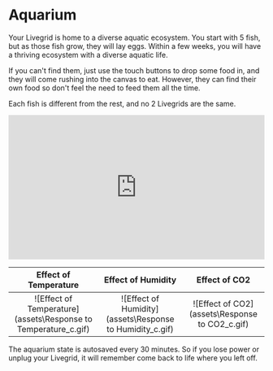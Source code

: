 # Aquarium

Your Livegrid is home to a diverse aquatic ecosystem. You start with 5 fish, but as those fish grow, they will lay eggs. Within a few weeks, you will have a thriving ecosystem with a diverse aquatic life.

If you can't find them, just use the touch buttons to drop some food in, and they will come rushing into the canvas to eat. However, they can find their own food so don't feel the need to feed them all the time.

Each fish is different from the rest, and no 2 Livegrids are the same.

<div style="position: relative; width: 100%; padding-bottom: 56.25%;">
  <iframe 
    style="position: absolute; top: 0; left: 0; width: 100%; height: 100%;" 
    src="https://www.youtube.com/embed/lgSnuYf4RuY?si=OJcqJA7b4I5VlNc7" 
    title="YouTube video player" 
    frameborder="0" 
    allow="accelerometer; autoplay; clipboard-write; encrypted-media; gyroscope; picture-in-picture; web-share" 
    referrerpolicy="strict-origin-when-cross-origin" 
    allowfullscreen>
  </iframe>
</div>

| Effect of Temperature | Effect of Humidity | Effect of CO2 |
|:---------------------:|:-------------------:|:-------------:|
| ![Effect of Temperature](assets\Response to Temperature_c.gif) | ![Effect of Humidity](assets\Response to Humidity_c.gif) | ![Effect of CO2](assets\Response to CO2_c.gif) |

The aquarium state is autosaved every 30 minutes. So if you lose power or unplug your Livegrid, it will remember come back to life where you left off.
